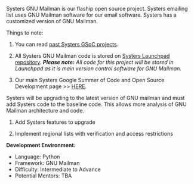 Systers GNU Mailman is our flaship open source project.  Systers emailing list uses GNU Mailman software for our email software. Systers has a customized version of GNU Mailman. 

Things to note:

1. You can read [past Systers GSoC projects](http://systers.org/systers-dev/doku.php/start).

2. All Systers GNU Mailman code is stored on [Systers Launchpad repository](https://launchpad.net/systers). 
_**Please note:** All code for this project will be stored in Launchpad as it is main version control software for GNU Mailman._

3. Our main Systers Google Summer of Code and Open Source Development page >> [HERE](http://systers.org/systers-dev/doku.php/start).


Systers will be upgrading to the latest version of GNU mailman and must add Systers code to the baseline code. This allows more analysis of GNU Mailman architecture and code.

1. Add Systers features to upgrade 

2. Implement regional lists with verification and access restrictions 

**Development Environment:**
* Language: Python
* Framework: GNU Mailman
* Difficulty: Intermediate to Advance
* Potential Mentors: TBA


